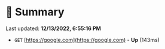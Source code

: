 # 📖 Summary
Last updated: **12/13/2022, 6:55:16 PM**

- `GET` [https://google.com](https://google.com) - **Up** (143ms)
